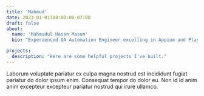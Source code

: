 ```yaml
---
title: 'Mahmud'
date: 2023-01-01T08:00:00-07:00
draft: false
about:
  name: 'Mahmudul Hasan Masum'
  bio: "Experienced QA Automation Engineer excelling in Appium and Playwright for robust testing, I also bring seasoned security insights through Burp Suite and ZAP. My CI/CD mastery guarantees efficient testing and secure, reliable software releases."

projects:
  description: "Here are some helpful projects I've built."
---
```


Laborum voluptate pariatur ex culpa magna nostrud est incididunt fugiat
pariatur do dolor ipsum enim. Consequat tempor do dolor eu. Non id id anim anim
excepteur excepteur pariatur nostrud qui irure ullamco.
